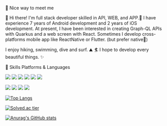 🤞 Nice way to meet me

👋 Hi there! I'm full stack developer skilled in API, WEB, and APP.🚀
I have experience 7 years of Android development and 2 years of iOS development.
At present, I have been interested in creating Graph-QL APIs with Quarkus and a web screen with React.
Sometimes I develop cross-platforms mobile app like ReactNative or Flutter. (but prefer native💖)

I enjoy hiking, swimming, dive and surf. ⛰ 🏄
I hope to develop every beautiful things. ✨

💪 Skills
Platforms & Languages

<p>
  <img src="https://img.shields.io/badge/Quarkus-4695EB?style=flat-square&logo=Quarkus&logoColor=white"/>
  <img src="https://img.shields.io/badge/React-61DAFB?style=flat-square&logo=React&logoColor=black"/>
  <img src="https://img.shields.io/badge/ReactNative-61DAFB?style=flat-square&logo=React&logoColor=black"/>
  <img src="https://img.shields.io/badge/Android-3DDC84?style=flat-square&logo=Android&logoColor=white"/>
  <img src="https://img.shields.io/badge/iOS-000000?style=flat-square&logo=iOS&logoColor=white"/>
  <img src="https://img.shields.io/badge/Flutter-02569B?style=flat-square&logo=Flutter&logoColor=white"/>
</p>
<p>
  <img src="https://img.shields.io/badge/Kotlin-0095D5?style=flat-square&logo=Kotlin&logoColor=white"/> 
  <img src="https://img.shields.io/badge/TypeScript-3178C6?style=flat-square&logo=TypeScript&logoColor=white"/>
  <img src="https://img.shields.io/badge/Java-007396?style=flat-square&logo=Java&logoColor=white"/>
  <img src="https://img.shields.io/badge/Swift-FA7343?style=flat-square&logo=Swift&logoColor=white"/>
</p>

[![Top Langs](https://github-readme-stats.vercel.app/api/top-langs/?username=jdy0120)](https://github.com/anuraghazra/github-readme-stats)

[![Solved.ac
tier](http://mazassumnida.wtf/api/generate_badge?boj=jdy0210)](https://solved.ac/jdy0210)

[![Anurag's GitHub stats](https://github-readme-stats.vercel.app/api?username=jdy0120)](https://github.com/anuraghazra/github-readme-stats)
